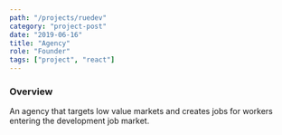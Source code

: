 ```yaml
---
path: "/projects/ruedev"
category: "project-post"
date: "2019-06-16"
title: "Agency"
role: "Founder"
tags: ["project", "react"]
---
```


### Overview

An agency that targets low value markets and creates jobs for workers entering the development job market.